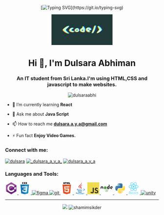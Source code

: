 <div align="center">

[![Typing SVG](https://readme-typing-svg.demolab.com?font=Jersey+15&size=30&pause=1000&color=42C3B4&background=9D56FF00&center=true&vCenter=true&repeat=false&random=false&width=435&lines=Hello!+Welcome+to+my+GitHub+page.)](https://git.io/typing-svg)  

<div align="left">

<p align="Center"> <img src="https://github.com/DulsaraAbhi/DulsaraAbhi/blob/main/code.gif" height="100" width="200"></p>

<h1 align="center">Hi 👋, I'm Dulsara Abhiman</h1>
<h3 align="center">An IT student from Sri Lanka.I'm using HTML,CSS and javascript to make websites.</h3>

<p align="center"> <img src="https://komarev.com/ghpvc/?username=dulsaraabhi&label=Profile%20views&color=223939&style=flat" alt="dulsaraabhi" /> </p>

- 🌱 I’m currently learning **React**

- 💬 Ask me about **Java Script**

- 📫 How to reach me **dulsara.a.y.a@gmail.com**

- ⚡ Fun fact **Enjoy Video Games.**

<h3 align="left">Connect with me:</h3>
<p align="left">
<a href="[https://linkedin.com/in/dulsara](https://www.linkedin.com/in/dulsara-abhiman-yapa-abeywardena-777286297/)" target="blank"><img align="center" src="https://raw.githubusercontent.com/rahuldkjain/github-profile-readme-generator/master/src/images/icons/Social/linked-in-alt.svg" alt="dulsara" height="30" width="40" /></a>
<a href="https://instagram.com/_dulsara_a_y_a_" target="blank"><img align="center" src="https://raw.githubusercontent.com/rahuldkjain/github-profile-readme-generator/master/src/images/icons/Social/instagram.svg" alt="_dulsara_a_y_a_" height="30" width="40" /></a>
<a href="https://www.hackerrank.com/dulsara_a_y_a" target="blank"><img align="center" src="https://raw.githubusercontent.com/rahuldkjain/github-profile-readme-generator/master/src/images/icons/Social/hackerrank.svg" alt="dulsara_a_y_a" height="30" width="40" /></a>
</p>

<h3 align="left">Languages and Tools:</h3>
<p align="left"> <a href="https://www.w3schools.com/cs/" target="_blank" rel="noreferrer"> <img src="https://raw.githubusercontent.com/devicons/devicon/master/icons/csharp/csharp-original.svg" alt="csharp" width="40" height="40"/> </a> <a href="https://www.w3schools.com/css/" target="_blank" rel="noreferrer"> <img src="https://raw.githubusercontent.com/devicons/devicon/master/icons/css3/css3-original-wordmark.svg" alt="css3" width="40" height="40"/> </a> <a href="https://www.figma.com/" target="_blank" rel="noreferrer"> <img src="https://www.vectorlogo.zone/logos/figma/figma-icon.svg" alt="figma" width="40" height="40"/> </a> <a href="https://git-scm.com/" target="_blank" rel="noreferrer"> <img src="https://www.vectorlogo.zone/logos/git-scm/git-scm-icon.svg" alt="git" width="40" height="40"/> </a> <a href="https://www.w3.org/html/" target="_blank" rel="noreferrer"> <img src="https://raw.githubusercontent.com/devicons/devicon/master/icons/html5/html5-original-wordmark.svg" alt="html5" width="40" height="40"/> </a> <a href="https://www.java.com" target="_blank" rel="noreferrer"> <img src="https://raw.githubusercontent.com/devicons/devicon/master/icons/java/java-original.svg" alt="java" width="40" height="40"/> </a> <a href="https://developer.mozilla.org/en-US/docs/Web/JavaScript" target="_blank" rel="noreferrer"> <img src="https://raw.githubusercontent.com/devicons/devicon/master/icons/javascript/javascript-original.svg" alt="javascript" width="40" height="40"/> </a> <a href="https://nodejs.org" target="_blank" rel="noreferrer"> <img src="https://raw.githubusercontent.com/devicons/devicon/master/icons/nodejs/nodejs-original-wordmark.svg" alt="nodejs" width="40" height="40"/> </a> <a href="https://www.python.org" target="_blank" rel="noreferrer"> <img src="https://raw.githubusercontent.com/devicons/devicon/master/icons/python/python-original.svg" alt="python" width="40" height="40"/> </a> <a href="https://reactjs.org/" target="_blank" rel="noreferrer"> <img src="https://raw.githubusercontent.com/devicons/devicon/master/icons/react/react-original-wordmark.svg" alt="react" width="40" height="40"/> </a> <a href="https://unity.com/" target="_blank" rel="noreferrer"> <img src="https://www.vectorlogo.zone/logos/unity3d/unity3d-icon.svg" alt="unity" width="40" height="40"/> </a> </p>

---

<p align="center">
   <img width="45%" src="https://github-readme-stats-ten-gilt.vercel.app/api?username=DulsaraAbhi&show_icons=true&theme=gotham"/>
    <img width="45%" src="https://github-readme-streak-stats.herokuapp.com/?user=DulsaraAbhi&theme=gotham&show_icons=true" alt="shamimsikder"/>
</p>
